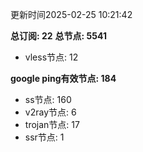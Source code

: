 更新时间2025-02-25 10:21:42

**总订阅: 22**
**总节点: 5541**
- vless节点: 12

**google ping有效节点: 184**
- ss节点: 160
- v2ray节点: 6
- trojan节点: 17
- ssr节点: 1
